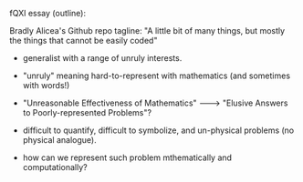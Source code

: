 fQXI essay (outline):

Bradly Alicea's Github repo tagline: "A little bit of many things, but mostly the things that cannot be easily coded"

* generalist with a range of unruly interests.

* "unruly" meaning hard-to-represent with mathematics (and sometimes with words!)

* "Unreasonable Effectiveness of Mathematics" ---> "Elusive Answers to Poorly-represented Problems"?

* difficult to quantify, difficult to symbolize, and un-physical problems (no physical analogue).

* how can we represent such problem mthematically and computationally? 
